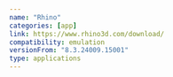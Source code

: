 ```yaml
---
name: "Rhino"
categories: [app]
link: https://www.rhino3d.com/download/
compatibility: emulation
versionFrom: "8.3.24009.15001"
type: applications
---
```


